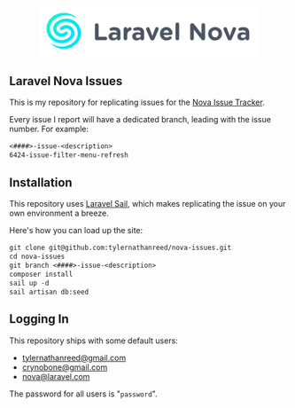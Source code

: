 <p align="center"><a href="https://nova.laravel.com/" target="_blank"><img src="docs/nova.png" width="400" alt="Laravel Nova Logo"></a></p>

## Laravel Nova Issues

This is my repository for replicating issues for the [Nova Issue Tracker](https://github.com/laravel/nova-issues).

Every issue I report will have a dedicated branch, leading with the issue number. For example:

```
<####>-issue-<description>
6424-issue-filter-menu-refresh
```

## Installation

This repository uses [Laravel Sail](https://laravel.com/docs/11.x/sail), which makes replicating the issue on your own environment a breeze.

Here's how you can load up the site:

```
git clone git@github.com:tylernathanreed/nova-issues.git
cd nova-issues
git branch <####>-issue-<description>
composer install
sail up -d
sail artisan db:seed
```

## Logging In

This repository ships with some default users:
 - tylernathanreed@gmail.com
 - crynobone@gmail.com
 - nova@laravel.com

The password for all users is "`password`".
